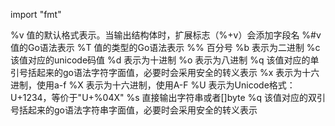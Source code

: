 import "fmt"

%v    值的默认格式表示。当输出结构体时，扩展标志（%+v）会添加字段名
%#v   值的Go语法表示
%T    值的类型的Go语法表示
%%    百分号
%b    表示为二进制
%c    该值对应的unicode码值
%d    表示为十进制
%o    表示为八进制
%q    该值对应的单引号括起来的go语法字符字面值，必要时会采用安全的转义表示
%x    表示为十六进制，使用a-f
%X    表示为十六进制，使用A-F
%U    表示为Unicode格式：U+1234，等价于"U+%04X"
%s    直接输出字符串或者[]byte 
%q    该值对应的双引号括起来的go语法字符串字面值，必要时会采用安全的转义表示
